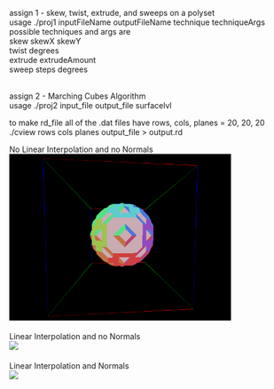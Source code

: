 assign 1 - skew, twist, extrude, and sweeps on a polyset<br>
usage ./proj1 inputFileName outputFileName technique techniqueArgs<br>
possible techniques and args are<br>
skew skewX skewY<br>
twist degrees<br>
extrude extrudeAmount<br>
sweep steps degrees<br><br>

assign 2 - Marching Cubes Algorithm<br>
usage ./proj2 input_file output_file surfacelvl<br>

to make rd_file all of the .dat files have rows, cols, planes = 20, 20, 20<br>
./cview rows cols planes output_file > output.rd<br>

No Linear Interpolation and no Normals<br>
<img src="assign_gifs/sphere_no_lerp_no_normals.gif" width="400" /><br><br>
Linear Interpolation and no Normals<br>
<img src="assign_gifs/sphere_lerp_no_normals.gif" width="400" /><br><br>
Linear Interpolation and Normals<br>
<img src="assign_gifs/smooth_sphere.gif" width="400" /><br><br>
